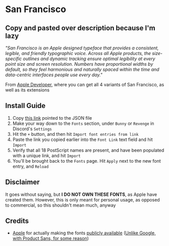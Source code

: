 # San Francisco

## Copy and pasted over description because I'm lazy
_"San Francisco is an Apple designed typeface that provides a consistent, legible, and friendly typographic voice. Across all Apple products, the size-specific outlines and dynamic tracking ensure optimal legibility at every point size and screen resolution. Numbers have proportional widths by default, so they feel harmonious and naturally spaced within the time and data-centric interfaces people use every day."_

From [Apple Developer](https://developer.apple.com/fonts/), where you can get all 4 variants of San Francisco, as well as its extensions

## Install Guide
1. Copy [this link]([https://github.com/Thisisauser6443/San-Francisco/raw/refs/heads/main/Import.json](https://github.com/Thisisauser6443/Bunny-and-Revenge-Fonts/raw/refs/heads/main/San%20Francisco/Import.json)) pointed to the JSON file
2. Make your way down to the `Fonts` section, under `Bunny` or `Revenge` in Discord's `Settings`
3. Hit the `+` button, and then hit `Import font entries from link`
4. Paste the link you copied earlier into the `Font Link` text field and hit `Import`
5. Verify that all 18 PostScript names are present, and have been populated with a unique link, and hit `Import`
6. You'll be brought back to the `Fonts` page. Hit `Apply` next to the new font entry, and `Reload`

## Disclaimer
It goes without saying, but **I __DO NOT__ OWN THESE FONTS**, as Apple have created them. However, this is only meant for personal usage, as opposed to commercial, so this shouldn't mean much, anyway

## Credits
- [Apple](https://apple.com) for actually making the fonts [publicly available](https://developer.apple.com/fonts/) ([Unlike Google, with Product Sans, for some reason](https://fonts.google.com/license/productsans))
